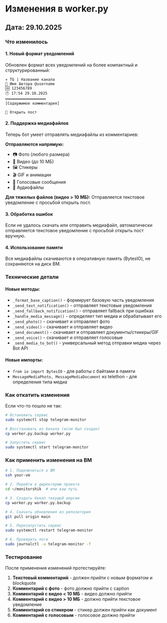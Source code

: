 # Изменения в worker.py

## Дата: 29.10.2025

### Что изменилось

#### 1. Новый формат уведомлений
Обновлен формат всех уведомлений на более компактный и структурированный:

```
✈️ TG | Название канала
👤 Имя Автора @username
🆔 123456789
🕐 17:54 29.10.2025
━━━━━━━━━━━━━━━━━━
[Содержимое комментария]

🔗 Открыть пост
```

#### 2. Поддержка медиафайлов
Теперь бот умеет отправлять медиафайлы из комментариев:

**Отправляются напрямую:**
- 📷 Фото (любого размера)
- 🎥 Видео (до 10 МБ)
- 🖼️ Стикеры
- 🎬 GIF и анимации
- 🎤 Голосовые сообщения
- 🎵 Аудиофайлы

**Для тяжелых файлов (видео > 10 МБ):**
Отправляется текстовое уведомление с просьбой открыть пост.

#### 3. Обработка ошибок
Если не удалось скачать или отправить медиафайл, автоматически отправляется текстовое уведомление с просьбой открыть пост вручную.

#### 4. Использование памяти
Все медиафайлы скачиваются в оперативную память (BytesIO), не сохраняются на диск ВМ.

### Технические детали

#### Новые методы:
- `_format_base_caption()` - формирует базовую часть уведомления
- `_send_text_notification()` - отправляет текстовые уведомления
- `_send_fallback_notification()` - отправляет fallback при ошибках
- `_handle_media_message()` - определяет тип медиа и обрабатывает его
- `_send_photo()` - скачивает и отправляет фото
- `_send_video()` - скачивает и отправляет видео
- `_send_document()` - скачивает и отправляет документы/стикеры/GIF
- `_send_voice()` - скачивает и отправляет голосовые
- `_send_media_to_bot()` - универсальный метод отправки медиа через Bot API

#### Новые импорты:
- `from io import BytesIO` - для работы с байтами в памяти
- `MessageMediaPhoto, MessageMediaDocument` из telethon - для определения типа медиа

### Как откатить изменения

Если что-то пошло не так:

```bash
# Остановить сервис
sudo systemctl stop telegram-monitor

# Восстановить из бекапа (если был создан)
cp worker.py.backup worker.py

# Запустить сервис
sudo systemctl start telegram-monitor
```

### Как применить изменения на ВМ

```bash
# 1. Подключиться к ВМ
ssh your-vm

# 2. Перейти в директорию проекта
cd ~/monitorshik  # или ваш путь

# 3. Создать бекап текущей версии
cp worker.py worker.py.backup

# 4. Скачать обновления из репозитория
git pull origin main

# 5. Перезапустить сервис
sudo systemctl restart telegram-monitor

# 6. Проверить логи
sudo journalctl -u telegram-monitor -f
```

### Тестирование

После применения изменений протестируйте:

1. **Текстовый комментарий** - должен прийти с новым форматом и blockquote
2. **Комментарий с фото** - фото должно прийти с caption
3. **Комментарий с видео < 10 МБ** - видео должно прийти
4. **Комментарий с видео > 10 МБ** - должно прийти текстовое уведомление
5. **Комментарий со стикером** - стикер должен прийти как документ
6. **Комментарий с голосовым** - голосовое должно прийти

